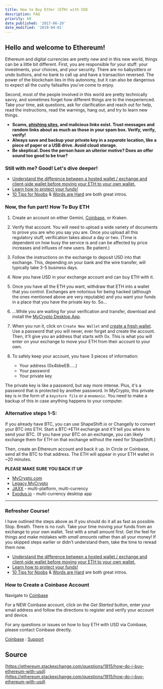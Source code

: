 ```yaml
---
title: How to Buy Ether (ETH) with USD
description: FAQ
priority: 60
date_published: '2017-06-20'
date_modified: '2019-04-01'
---
```


## Hello and welcome to Ethereum!

Ethereum and digital currencies are pretty new and in this new world, things can be a little bit different. First, you are responsible for your stuff: your investments, your choices, and your security. There are no babysitters or undo buttons, and no bank to call up and have a transaction reversed. The power of the blockchain lies in this autonomy, but it can also be dangerous to expect all the cushy failsaifes you've come to enjoy.

Second, most of the people involved in this world are pretty technically savvy, and sometimes forget how different things are to the inexperienced. Take your time, ask questions, ask for clarification and reach out for help, read the instructions, read the warnings, hang out, and try to learn new things.

* **Scams, [phishing sites](https://www.google.com/safebrowsing/static/faq.html#q1), and malicious links exist. Trust messages and random links about as much as those in your spam box. Verify, verify, verify!**
* **Always save and backup your private key in a *separate* location, like a piece of paper or a USB drive. Avoid cloud storage.**
* **Be skeptical. Does the person have an ulterior motive? Does an offer sound too good to be true?**

### Still with me? Good! Let's dive deeper!

* [Understand the difference between a hosted wallet / exchange and client-side wallet before moving your ETH to your own wallet.](/general-knowledge/about-mycrypto/whats-the-difference-between-an-exchange-and-mycrypto)
* [Learn how to protect your funds!](/staying-safe/protecting-yourself-and-your-funds)
* [10 Tips for Noobs](/general-knowledge/ethereum-blockchain/getting-back-to-the-basics-ten-tips-for-newbies) & [Words are Hard](/general-knowledge/ethereum-blockchain/a-glossary-of-common-terms-in-the-ethereum-crypto-space) are both great intros.

### Now, the fun part! How To Buy ETH

1. Create an account on either Gemini, [Coinbase](https://coinbase-consumer.sjv.io/k9Wjv), or Kraken.

2. Verify that account. You will need to upload a wide variety of documents to prove you are who you say you are. Once you upload all this regulatory stuff, verification takes about a day or two. (Time is dependent on how busy the service is and can be affected by price increases and influxes of new users. Be patient.)

3. Follow the instructions on the exchange to deposit USD into that exchange. This, depending on your bank and the wire transfer, will typically take 3-5 business days.

4. Now you have USD in your exchange account and can buy ETH with it.

5. Once you have all the ETH you want, withdraw that ETH into a wallet that you control. Exchanges are notorious for being hacked (although the ones mentioned above are very reputable) and you want your funds in a place that you have the private key to. So...

6. ...While you are waiting for your verification and transfer, download and install the [MyCrypto Desktop App](https://download.mycrypto.com/).

7. When you run it, click on `Create New Wallet` and [create a fresh wallet](/how-to/getting-started/how-to-create-a-wallet). Use a password that you will never, ever forget and create the account. Then, it'll give you an address that starts with 0x. This is what you will enter on your exchange to move your ETH from their account to your own.

8. To safely keep your account, you have 3 pieces of information:
   * Your address (0x4bbeEB.....)
   * Your password
   * Your private key

The private key is like a password, but way more intense. Plus, it's a password that is protected by another password. In MyCrypto, this private key is in the form of a `keystore file` or a `mnemonic`. You need to make a backup of this in case anything happens to your computer.

### Alternative steps 1-5:

If you already have BTC, you can use ShapeShift.io or Changelly to convert your BTC into ETH. Start a BTC->ETH exchange and it'll tell you where to send your BTC. (If you have your BTC on an exchange, you can likely exchange them for ETH on that exchange without the need for ShapeShift.)

Then, create an Ethereum account and back it up. In Circle or Coinbase, send all the BTC to that address. The ETH will appear in your ETH wallet in ~20 minutes.

**PLEASE MAKE SURE YOU BACK IT UP**

* [MyCrypto.com](https://mycrypto.com/)
* [Legacy MyCrypto](https://legacy.mycrypto.com)
* [JAXX](https://jaxx.io/) - multi-platform, multi-currency
* [Exodus.io](https://www.exodus.io/) - multi-currency desktop app

---

### Refresher Course!

I have outlined the steps above as if you should do it all as fast as possible. Stop. Breath. There is no rush. Take your time moving your funds from an exchange to your own wallet. Test with a small amount first. Get the feel for things and make mistakes with *small amounts* rather than all your money! If you skipped steps earlier or didn't understand them, take the time to reread them now.

* [Understand the difference between a hosted wallet / exchange and client-side wallet before moving your ETH to your own wallet.](/general-knowledge/about-mycrypto/whats-the-difference-between-an-exchange-and-mycrypto)
* [Learn how to protect your funds!](/staying-safe/protecting-yourself-and-your-funds)
* [10 Tips for Noobs](/general-knowledge/ethereum-blockchain/getting-back-to-the-basics-ten-tips-for-newbies) & [Words are Hard](/general-knowledge/ethereum-blockchain/a-glossary-of-common-terms-in-the-ethereum-crypto-space) are both great intros.

### How to Create a Coinbase Account

Navigate to [Coinbase](https://coinbase-consumer.sjv.io/k9Wjv)

For a NEW Coinbase account, click on the *Get Started* button, enter your email address and follow the directions to register and verify your account and device.

For any questions or issues on how to buy ETH with USD via Coinbase, please contact Coinbase directly.

[Coinbase](https://coinbase-consumer.sjv.io/k9Wjv) : [Support](https://support.coinbase.com/)

## Source

[https://ethereum.stackexchange.com/questions/1915/how-do-i-buy-ethereum-with-usd](https://ethereum.stackexchange.com/questions/1915/how-do-i-buy-ethereum-with-usd)
